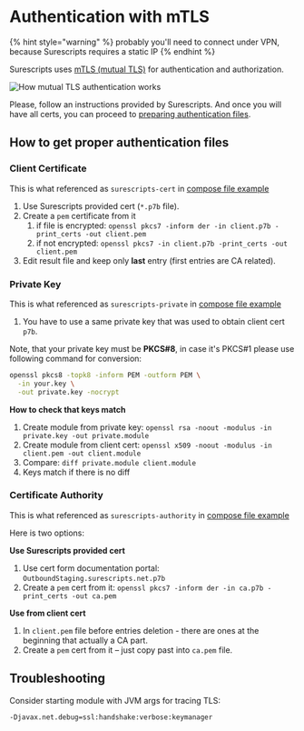 # Authentication with mTLS

{% hint style="warning" %}
probably you'll need to connect under VPN, because Surescripts requires a static IP
{% endhint %}

Surescripts uses [mTLS (mutual TLS)](https://www.cloudflare.com/learning/access-management/what-is-mutual-tls/) for authentication and authorization.

![How mutual TLS authentication works](https://www.cloudflare.com/resources/images/slt3lc6tev37/5SjaQfZzDLEGqyzFkA0AA4/d227a26bbd7bc6d24363e9b9aaabef55/how_mtls_works-what_is_mutual_tls.png)

Please, follow an instructions provided by Surescripts. And once you will have all certs, you can proceed to [preparing authentication files](authentication-with-mtls.md#how-to-get-proper-authentication-files).

## How to get proper authentication files

### Client Certificate

This is what referenced as `surescripts-cert` in [compose file example](../getting-started.md#deploy-the-docker-application)

1. Use Surescripts provided cert (`*.p7b` file).
2. Create a `pem` certificate from it
   1. if file is encrypted: `openssl pkcs7 -inform der -in client.p7b -print_certs -out client.pem`
   2. if not encrypted: `openssl pkcs7 -in client.p7b -print_certs -out client.pem`
3. Edit result file and keep only **last** entry (first entries are CA related).

### Private Key

This is what referenced as `surescripts-private` in [compose file example](../getting-started.md#deploy-the-docker-application)

1. You have to use a same private key that was used to obtain client cert `p7b`.

Note, that your private key must be **PKCS#8**, in case it's PKCS#1 please use following command for conversion:

```bash
openssl pkcs8 -topk8 -inform PEM -outform PEM \
  -in your.key \
  -out private.key -nocrypt
```

**How to check that keys match**

1. Create module from private key: `openssl rsa -noout -modulus -in private.key -out private.module`
2. Create module from client cert: `openssl x509 -noout -modulus -in client.pem -out client.module`
3. Compare: `diff private.module client.module`
4. Keys match if there is no diff

### Certificate Authority

This is what referenced as `surescripts-authority` in [compose file example](../getting-started.md#deploy-the-docker-application)

Here is two options:

**Use Surescripts provided cert**

1. Use cert form documentation portal: `OutboundStaging.surescripts.net.p7b`
2. Create a `pem` cert from it: `openssl pkcs7 -inform der -in ca.p7b -print_certs -out ca.pem`

**Use from client cert**

1. In `client.pem` file before entries deletion - there are ones at the beginning that actually a CA part.
2. Create a `pem` cert from it – just copy past into `ca.pem` file.

## Troubleshooting

Consider starting module with JVM args for tracing TLS:

```
-Djavax.net.debug=ssl:handshake:verbose:keymanager
```
